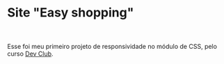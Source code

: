 <h1>Site "Easy shopping"</h1>
<br>
<br>
Esse foi meu primeiro projeto de responsividade no módulo de CSS, pelo curso <a href="https://rodolfomori.com.br/devclub/">Dev Club</a>.

